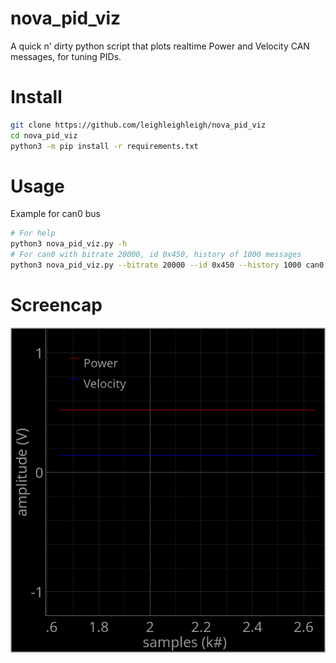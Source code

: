 # nova_pid_viz
A quick n' dirty python script that plots realtime Power and Velocity CAN messages, for tuning PIDs.

# Install
```bash
git clone https://github.com/leighleighleigh/nova_pid_viz
cd nova_pid_viz
python3 -m pip install -r requirements.txt
```

# Usage
Example for can0 bus
```bash
# For help
python3 nova_pid_viz.py -h 
# For can0 with bitrate 20000, id 0x450, history of 1000 messages
python3 nova_pid_viz.py --bitrate 20000 --id 0x450 --history 1000 can0
```

# Screencap
![Example of the window with flat line example data](./media/screencap.png)
